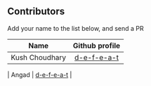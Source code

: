 ## Contributors
Add your name to the list below, and send a PR

| Name | Github profile | 
|:----:|:--------------:|
| Kush Choudhary | [d-e-f-e-a-t](https://github.com/d-e-f-e-a-t) |

| Angad | [d-e-f-e-a-t](https://github.com/d-e-f-e-a-t) |
